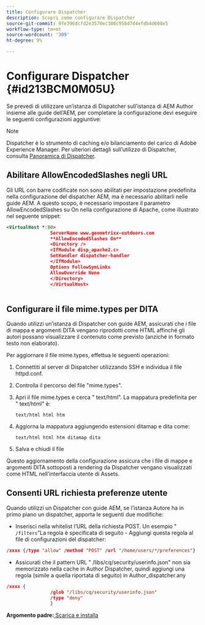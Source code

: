 ```yaml
---
title: Configurare Dispatcher
description: Scopri come configurare Dispatcher
source-git-commit: 9fe396dcfd2e3570ec386c958d7d4efdb4d608e5
workflow-type: tm+mt
source-wordcount: '309'
ht-degree: 9%

---
```



# Configurare Dispatcher {#id213BCM0M05U}

Se prevedi di utilizzare un’istanza di Dispatcher sull’istanza di AEM Author insieme alle guide dell’AEM, per completare la configurazione devi eseguire le seguenti configurazioni aggiuntive:

>[!NOTE]
>
> Dispatcher è lo strumento di caching e/o bilanciamento del carico di Adobe Experience Manager. Per ulteriori dettagli sull’utilizzo di Dispatcher, consulta [Panoramica di Dispatcher](https://experienceleague.adobe.com/docs/experience-manager-dispatcher/using/dispatcher.html?lang=it).

## Abilitare AllowEncodedSlashes negli URL

Gli URL con barre codificate non sono abilitati per impostazione predefinita nella configurazione del dispatcher AEM, ma è necessario abilitarli nelle guide AEM. A questo scopo, è necessario impostare il parametro AllowEncodedSlashes su On nella configurazione di Apache, come illustrato nel seguente snippet:

```XML
<VirtualHost *:80>
                ServerName www.geometrixx-outdoors.com
                **AllowEncodedSlashes On**
                <Directory />
                <IfModule disp_apache2.c>
                SetHandler dispatcher-handler
                </IfModule>
                Options FollowSymLinks
                AllowOverride None
                </Directory>
                </VirtualHost>
            
```

## Configurare il file mime.types per DITA

Quando utilizzi un’istanza di Dispatcher con guide AEM, assicurati che i file di mappa e argomenti DITA vengano riprodotti come HTML affinché gli autori possano visualizzare il contenuto come previsto \(anziché in formato testo non elaborato\).

Per aggiornare il file mime.types, effettua le seguenti operazioni:

1. Connettiti al server di Dispatcher utilizzando SSH e individua il file httpd.conf.

1. Controlla il percorso del file &quot;mime.types&quot;.

1. Apri il file mime.types e cerca &quot; text/html&quot;. La mappatura predefinita per &quot; text/html&quot; è:

   `text/html html htm`

1. Aggiorna la mappatura aggiungendo estensioni ditamap e dita come:

   `text/html html htm ditamap dita`

1. Salva e chiudi il file 


Questo aggiornamento della configurazione assicura che i file di mappe e argomenti DITA sottoposti a rendering da Dispatcher vengano visualizzati come HTML nell’interfaccia utente di Assets.

## Consenti URL richiesta preferenze utente

Quando utilizzi un Dispatcher con guide AEM, se l’istanza Autore ha in primo piano un dispatcher, apporta le seguenti due modifiche:

- Inserisci nella whitelist l’URL della richiesta POST. Un esempio &quot; `/filters`&quot;La regola è specificata di seguito - Aggiungi questa regola al file di configurazioni del dispatcher:

```json
/xxxx {/type "allow" /method "POST" /url "/home/users/*/preferences"}
```

- Assicurati che il pattern URL &quot; /libs/cq/security/userinfo.json&quot; non sia memorizzato nella cache in Author Dispatcher, quindi aggiungi una regola \(simile a quella riportata di seguito\) in Author\_dispatcher.any

```json
/xxxx {
                /glob "/libs/cq/security/userinfo.json"
                /type "deny"
                }
```

**Argomento padre:**[ Scarica e installa](download-install.md)

